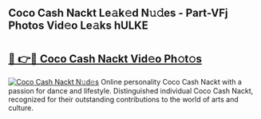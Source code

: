 ## Coco Cash Nackt Le𝚊k𝚎d N𝚞𝚍es - Part-VFj Photos Vid𝚎o Le𝚊ks hULKE

# <h2><a href="http://fb7vo6.evod.top/?m=Coco+Cash+Nackt">🔗 👉🔴 Coco Cash Nackt Vid𝚎o Ph𝚘t𝚘s</a></h2>

[![Coco Cash Nackt N𝚞d𝚎s](https://i.imgur.com/8V9OHl7.gif)](http://fb7vo6.evod.top/?m=Coco+Cash+Nackt)
Online personality Coco Cash Nackt with a passion for dance and lifestyle. Distinguished individual Coco Cash Nackt, recognized for their outstanding contributions to the world of arts and culture. 
